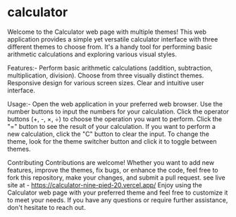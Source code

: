 # calculator
Welcome to the Calculator web page with multiple themes! This web application provides a simple yet versatile calculator interface with three different themes to choose from. It's a handy tool for performing basic arithmetic calculations and exploring various visual styles.

Features:-
Perform basic arithmetic calculations (addition, subtraction, multiplication, division).
Choose from three visually distinct themes.
Responsive design for various screen sizes.
Clear and intuitive user interface.

Usage:-
Open the web application in your preferred web browser.
Use the number buttons to input the numbers for your calculation.
Click the operator buttons (+, -, ×, ÷) to choose the operation you want to perform.
Click the "=" button to see the result of your calculation.
If you want to perform a new calculation, click the "C" button to clear the input.
To change the theme, look for the theme switcher button and click it to toggle between themes.

Contributing
Contributions are welcome! Whether you want to add new features, improve the themes, fix bugs, or enhance the code, feel free to fork this repository, make your changes, and submit a pull request.
see live site at - https://calculator-nine-pied-20.vercel.app/
Enjoy using the Calculator web page with your preferred theme and feel free to customize it to meet your needs. If you have any questions or require further assistance, don't hesitate to reach out.





